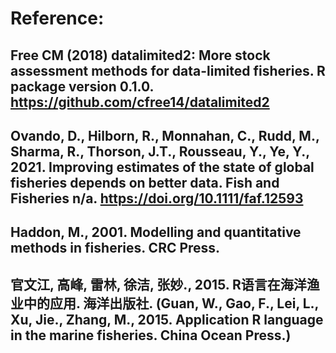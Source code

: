 # Reference:
## Free CM (2018) datalimited2: More stock assessment methods for data-limited fisheries. R package version 0.1.0. https://github.com/cfree14/datalimited2
## Ovando, D., Hilborn, R., Monnahan, C., Rudd, M., Sharma, R., Thorson, J.T., Rousseau, Y., Ye, Y., 2021. Improving estimates of the state of global fisheries depends on better data. Fish and Fisheries n/a. https://doi.org/10.1111/faf.12593
## Haddon, M., 2001. Modelling and quantitative methods in fisheries. CRC Press.
## 官文江, 高峰, 雷林, 徐洁, 张妙., 2015. R语言在海洋渔业中的应用. 海洋出版社. (Guan, W., Gao, F., Lei, L., Xu, Jie., Zhang, M., 2015. Application R language in the marine fisheries. China Ocean Press.)
